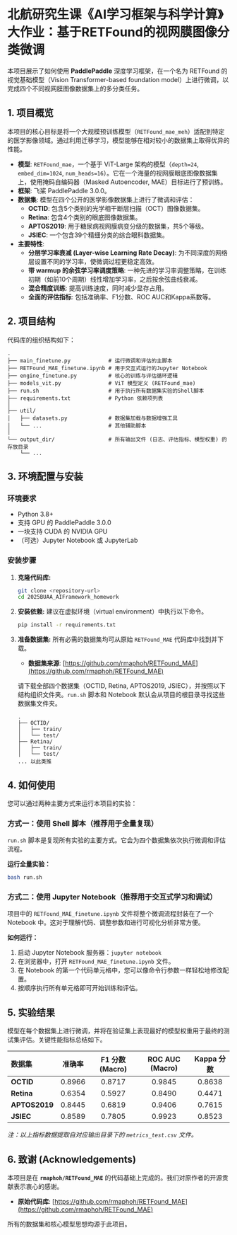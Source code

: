 # 北航研究生课《AI学习框架与科学计算》大作业：基于RETFound的视网膜图像分类微调

本项目展示了如何使用 **PaddlePaddle** 深度学习框架，在一个名为 RETFound 的视觉基础模型（Vision Transformer-based foundation model）上进行微调，以完成四个不同视网膜图像数据集上的多分类任务。

## 1. 项目概览

本项目的核心目标是将一个大规模预训练模型（`RETFound_mae_meh`）适配到特定的医学影像领域。通过利用迁移学习，模型能够在相对较小的数据集上取得优异的性能。

- **模型**: `RETFound_mae`，一个基于 ViT-Large 架构的模型（`depth=24`, `embed_dim=1024`, `num_heads=16`）。它在一个海量的视网膜眼底图像数据集上，使用掩码自编码器（Masked Autoencoder, MAE）目标进行了预训练。
- **框架**: 飞桨 PaddlePaddle 3.0.0。
- **数据集**: 模型在四个公开的医学影像数据集上进行了微调和评估：
    - **OCTID**: 包含5个类别的光学相干断层扫描（OCT）图像数据集。
    - **Retina**: 包含4个类别的眼底图像数据集。
    - **APTOS2019**: 用于糖尿病视网膜病变分级的数据集，共5个等级。
    - **JSIEC**: 一个包含39个精细分类的综合眼科数据集。
- **主要特性**:
    - **分层学习率衰减 (Layer-wise Learning Rate Decay)**: 为不同深度的网络层设置不同的学习率，使微调过程更稳定高效。
    - **带 warmup 的余弦学习率调度策略**: 一种先进的学习率调整策略，在训练初期（如前10个周期）线性增加学习率，之后按余弦曲线衰减。
    - **混合精度训练**: 提高训练速度，同时减少显存占用。
    - **全面的评估指标**: 包括准确率、F1分数、ROC AUC和Kappa系数等。

## 2. 项目结构

代码库的组织结构如下：

```
.
├── main_finetune.py            # 运行微调和评估的主脚本
├── RETFound_MAE_finetune.ipynb # 用于交互式运行的Jupyter Notebook
├── engine_finetune.py          # 核心的训练与评估循环逻辑
├── models_vit.py               # ViT 模型定义 (RETFound_mae)
├── run.sh                      # 用于执行所有数据集实验的Shell脚本
├── requirements.txt            # Python 依赖项列表
│
├── util/
│   ├── datasets.py             # 数据集加载与数据增强工具
│   └── ...                     # 其他辅助脚本
│
└── output_dir/                 # 所有输出文件 (日志、评估指标、模型权重) 的存放目录
    └── ...
```

## 3. 环境配置与安装

### 环境要求
- Python 3.8+
- 支持 GPU 的 PaddlePaddle 3.0.0
- 一块支持 CUDA 的 NVIDIA GPU
- （可选）Jupyter Notebook 或 JupyterLab

### 安装步骤
1.  **克隆代码库:**
    ```bash
    git clone <repository-url>
    cd 2025BUAA_AIFramework_homework
    ```

2.  **安装依赖:**
    建议在虚拟环境（virtual environment）中执行以下命令。
    ```bash
    pip install -r requirements.txt
    ```

3.  **准备数据集:**
    所有必需的数据集均可从原始 `RETFound_MAE` 代码库中找到并下载。
    - **数据集来源**: [https://github.com/rmaphoh/RETFound_MAE](https://github.com/rmaphoh/RETFound_MAE)

    请下载全部四个数据集（OCTID, Retina, APTOS2019, JSIEC），并按照以下结构组织文件夹。`run.sh` 脚本和 Notebook 默认会从项目的根目录寻找这些数据集文件夹。

    ```
    .
    ├── OCTID/
    │   ├── train/
    │   └── test/
    ├── Retina/
    │   ├── train/
    │   └── test/
    ... 以此类推
    ```

## 4. 如何使用

您可以通过两种主要方式来运行本项目的实验：

### 方式一：使用 Shell 脚本（推荐用于全量复现）
`run.sh` 脚本是复现所有实验的主要方式。它会为四个数据集依次执行微调和评估流程。

**运行全量实验：**
```bash
bash run.sh
```

### 方式二：使用 Jupyter Notebook（推荐用于交互式学习和调试）
项目中的 `RETFound_MAE_finetune.ipynb` 文件将整个微调流程封装在了一个 Notebook 中。这对于理解代码、调整参数和进行可视化分析非常方便。

**如何运行：**
1.  启动 Jupyter Notebook 服务器：`jupyter notebook`
2.  在浏览器中，打开 `RETFound_MAE_finetune.ipynb` 文件。
3.  在 Notebook 的第一个代码单元格中，您可以像命令行参数一样轻松地修改配置。
4.  按顺序执行所有单元格即可开始训练和评估。


## 5. 实验结果

模型在每个数据集上进行微调，并将在验证集上表现最好的模型权重用于最终的测试集评估。关键性能指标总结如下。

| 数据集 | 准确率 | F1 分数 (Macro) | ROC AUC (Macro) | Kappa 分数 |
| :--- | :---: | :---: | :---: | :---: |
| **OCTID** | 0.8966 | 0.8717 | 0.9845 | 0.8638 |
| **Retina** | 0.6354 | 0.5927 | 0.8490 | 0.4471 |
| **APTOS2019**| 0.8445 | 0.6819 | 0.9406 | 0.7615 |
| **JSIEC** | 0.8589 | 0.7805 | 0.9923 | 0.8523 |

*注：以上指标数据提取自对应输出目录下的 `metrics_test.csv` 文件。*

## 6. 致谢 (Acknowledgements)

本项目是在 **`rmaphoh/RETFound_MAE`** 的代码基础上完成的。我们对原作者的开源贡献表示衷心的感谢。

- **原始代码库**: [https://github.com/rmaphoh/RETFound_MAE](https://github.com/rmaphoh/RETFound_MAE)

所有的数据集和核心模型思想均源于此项目。
